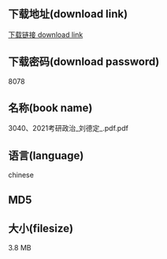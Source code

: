 ## 下载地址(download link)
[下载链接 download link](https://voluble-croquembouche-d321dc.netlify.app/?s=3040%E3%80%812021%E8%80%83%E7%A0%94%E6%94%BF%E6%B2%BB_%E5%88%98%E5%BE%B7%E5%AE%9A_.pdf)

## 下载密码(download password)
8078

## 名称(book name)
3040、2021考研政治_刘德定_.pdf.pdf

## 语言(language)
chinese

## MD5


## 大小(filesize)
3.8 MB
